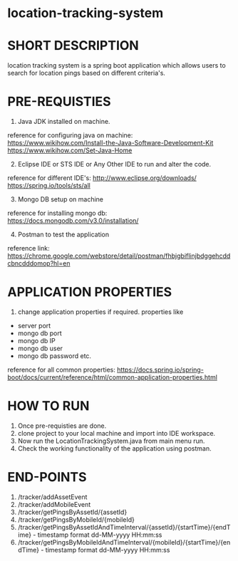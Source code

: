# location-tracking-system
# SHORT DESCRIPTION
location tracking system is a spring boot application which allows users to search for location pings based on different criteria's.

# PRE-REQUISTIES

1. Java JDK installed on machine.

reference for configuring java on machine:
https://www.wikihow.com/Install-the-Java-Software-Development-Kit
https://www.wikihow.com/Set-Java-Home

2. Eclipse IDE or STS IDE or Any Other IDE to run and alter the code.

reference for different IDE's:
http://www.eclipse.org/downloads/
https://spring.io/tools/sts/all

3. Mongo DB setup on machine

reference for installing mongo db:
https://docs.mongodb.com/v3.0/installation/

4. Postman to test the application

reference link: https://chrome.google.com/webstore/detail/postman/fhbjgbiflinjbdggehcddcbncdddomop?hl=en

# APPLICATION PROPERTIES
1. change application properties if required. properties like
- server port
- mongo db port
- mongo db IP
- mongo db user
- mongo db password etc.

reference for all common properties:
https://docs.spring.io/spring-boot/docs/current/reference/html/common-application-properties.html

# HOW TO RUN

1. Once pre-requisties are done.
2. clone project to your local machine and import into IDE workspace.
3. Now run the LocationTrackingSystem.java from main menu run.
4. Check the working functionality of the application using postman.

# END-POINTS
1. /tracker/addAssetEvent
2. /tracker/addMobileEvent
3. /tracker/getPingsByAssetId/{assetId}
4. /tracker/getPingsByMobileId/{mobileId}
5. /tracker/getPingsByAssetIdAndTimeInterval/{assetId}/{startTime}/{endTime} - timestamp format dd-MM-yyyy HH:mm:ss
6. /tracker/getPingsByMobileIdAndTimeInterval/{mobileId}/{startTime}/{endTime} - timestamp format dd-MM-yyyy HH:mm:ss